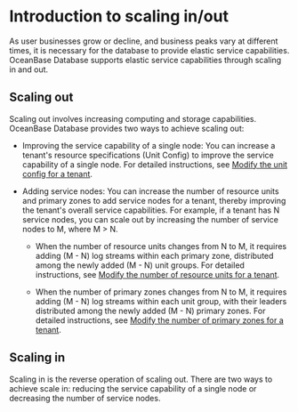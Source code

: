 # Introduction to scaling in/out

As user businesses grow or decline, and business peaks vary at different times, it is necessary for the database to provide elastic service capabilities. OceanBase Database supports elastic service capabilities through scaling in and out.

## Scaling out

Scaling out involves increasing computing and storage capabilities. OceanBase Database provides two ways to achieve scaling out:

* Improving the service capability of a single node: You can increase a tenant's resource specifications (Unit Config) to improve the service capability of a single node. For detailed instructions, see [Modify the unit config for a tenant](../800.tenant-scale-in-and-out/200.adjust-resource-specifications.md).

* Adding service nodes: You can increase the number of resource units and primary zones to add service nodes for a tenant, thereby improving the tenant's overall service capabilities. For example, if a tenant has N service nodes, you can scale out by increasing the number of service nodes to M, where M > N.

   * When the number of resource units changes from N to M, it requires adding (M - N) log streams within each primary zone, distributed among the newly added (M - N) unit groups. For detailed instructions, see [Modify the number of resource units for a tenant](../800.tenant-scale-in-and-out/300.adjust-unit-number.md).

   * When the number of primary zones changes from N to M, it requires adding (M - N) log streams within each unit group, with their leaders distributed among the newly added (M - N) primary zones. For detailed instructions, see [Modify the number of primary zones for a tenant](../800.tenant-scale-in-and-out/400.adjust-primary-zone.md).

## Scaling in

Scaling in is the reverse operation of scaling out. There are two ways to achieve scale in: reducing the service capability of a single node or decreasing the number of service nodes.
